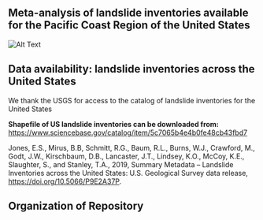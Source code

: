 ## Meta-analysis of landslide inventories available for the Pacific Coast Region of the United States

![Alt Text](https://github.com/ec-johnston/landslide-inventories/blob/main/plots/inventories.png)

## Data availability: landslide inventories across the United States

We thank the USGS for access to the catalog of landslide inventories for the United States

**Shapefile of US landslide inventories can be downloaded from:** https://www.sciencebase.gov/catalog/item/5c7065b4e4b0fe48cb43fbd7

Jones, E.S., Mirus, B.B, Schmitt, R.G., Baum, R.L., Burns, W.J., Crawford, M., Godt, J.W., Kirschbaum, D.B., Lancaster, J.T., Lindsey, K.O., McCoy, K.E., Slaughter, S., and Stanley, T.A., 2019, Summary Metadata – Landslide Inventories across the United States: U.S. Geological Survey data release, https://doi.org/10.5066/P9E2A37P.



## Organization of Repository 
